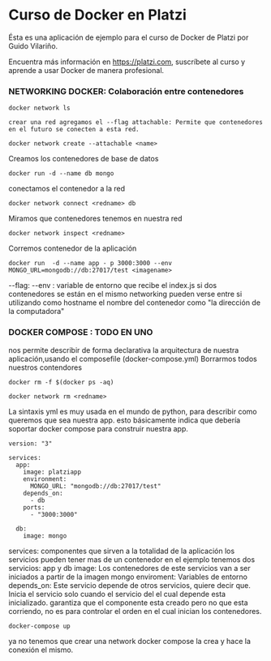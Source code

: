 # Curso de Docker en Platzi

Ésta es una aplicación de ejemplo para el curso de Docker de Platzi por Guido
Vilariño.

Encuentra más información en https://platzi.com, suscríbete al curso y aprende
a usar Docker de manera profesional.


### NETWORKING DOCKER: Colaboración entre contenedores
``` 
docker network ls
```
    crear una red agregamos el --flag attachable: Permite que contenedores en el futuro se conecten a esta red.
```
docker network create --attachable <name>
```
Creamos los contenedores de base de datos
```
docker run -d --name db mongo
```
conectamos el contenedor a la red
```
docker network connect <redname> db
```
Miramos que contenedores tenemos en nuestra red
```
docker network inspect <redname>
```
Corremos contenedor de la aplicación
```
docker run  -d --name app - p 3000:3000 --env MONGO_URL=mongodb://db:27017/test <imagename>
```
--flag: --env : variable de entorno que recibe el index.js
si dos contenedores se están en el mismo networking pueden verse entre si utilizando como hostname el nombre del contenedor como
"la dirección de la computadora"


### DOCKER COMPOSE : TODO EN UNO
nos permite describir de forma declarativa la arquitectura de nuestra aplicación,usando el composefile (docker-compose.yml)
Borrarmos todos nuestros contendores
```
docker rm -f $(docker ps -aq)
```
```
docker network rm <redname>
```
La sintaxis yml es muy usada en el mundo de python,
para describir como queremos que sea nuestra app. esto básicamente indica que debería soportar docker compose para construir nuestra app.


```
version: "3"

services:
  app:
    image: platziapp
    environment:
      MONGO_URL: "mongodb://db:27017/test"
    depends_on:
      - db
    ports:
      - "3000:3000"

  db:
    image: mongo

```
services: componentes que sirven a la totalidad de la aplicación
los servicios pueden tener mas de un contenedor
en el ejemplo tenemos dos servicios:
app y db
image: Los contenedores de este servicios van a ser iniciados a partir de la imagen mongo
enviroment: Variables de entorno
depends_on: Este servicio depende de otros servicios, quiere decir que. Inicia el servicio solo cuando el servicio del el cual depende esta inicializado.
garantiza que el componente esta creado pero no que esta corriendo, no es para controlar el orden en el cual inician los contenedores.

```
docker-compose up
```
ya no tenemos que crear una network docker compose la crea y hace la conexión el mismo.
